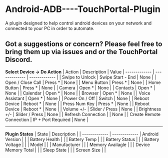 # Android-ADB----TouchPortal-Plugin
A plugin designed to help control android devices on your network and connected to your PC in order to automate.

Got a suggestions or concern?
Please feel free to bring them up via issues and or the TouchPortal Discord.
---

**Select Device -> Do Action**
| Action |  Description | Value
| ------------- | ------------- | ------------- |
| Swipe to Unlock  | Swipe Start - End  | None  |
| Open / Close Call | Press *  | None       |
| Menu Button | Press *  | None      |
| Home Button | Press *  | None       |
| Camera | Open *  | None      |
| Contacts | Open *   | None       |
| Calendar | Open *   | None       |
| Browser | Open *   | None       |
| Voice Assistant | Open *   | None       |
| Power On / Off  |  Switch   | None       |
| Reboot Device  |  Reboot *   | None       |
| Press Num Key  |  Press *   | None       |
| Reboot Device  |  Reboot *   | None       |
| Volume +/-  |  Slider / Press   | None       |
| Brightness +/-  |  Slider / Press   | None       |
| Refresh Connection  |     | None       |
| Create Remote Connection  | IP + Port Required    | None       |


---
**Plugin States**
| State |  Description | 
| ------------- | ------------- 
| Android Version  | |
| Battery Health |  |
| Battery Temp | |
| Battery Status |  |
| Battery Voltage |  |
| Model |  |
| Manufacturer |  |
| Memory Availagle |  |
| Device Memory Total |  |
| Sleep State |  |
| Screen Size |  |
